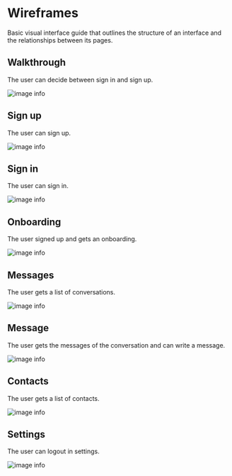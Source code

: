 # Wireframes

Basic visual interface guide that outlines the structure of an interface and the relationships between its pages.

## Walkthrough

The user can decide between sign in and sign up.

![image info](/img/wireframes/walkthrough.png)

## Sign up

The user can sign up.

![image info](/img/wireframes/signup.png)

## Sign in

The user can sign in.

![image info](/img/wireframes/signin.png)

## Onboarding

The user signed up and gets an onboarding.

![image info](/img/wireframes/onboarding.png)

## Messages

The user gets a list of conversations.

![image info](/img/wireframes/messages.png)

## Message

The user gets the messages of the conversation and can write a message.

![image info](/img/wireframes/message.png)

## Contacts

The user gets a list of contacts.

![image info](/img/wireframes/contacts.png)

## Settings

The user can logout in settings.

![image info](/img/wireframes/settings.png)
